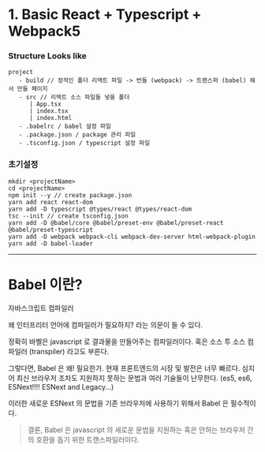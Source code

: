 # 1. Basic React + Typescript + Webpack5

### Structure Looks like

````
project
   - build // 정적인 폴더 리액트 파일 -> 번들 (webpack) -> 트랜스퍼 (babel) 해서 만들 페이지
   - src // 리액트 소스 파일들 넣을 폴더
      | App.tsx
      | index.tsx
      | index.html
   - .babelrc / babel 설정 파일
   - .package.json / package 관리 파일
   - .tsconfig.json / typescript 설정 파일
````
### 초기설정
````
mkdir <projectName>
cd <projectName>
npm init --y // create package.json
yarn add react react-dom
yarn add -D typescript @types/react @types/react-dom
tsc --init // create tsconfig.json
yarn add -D @babel/core @babel/preset-env @babel/preset-react @babel/preset-typescript
yarn add -D webpack webpack-cli webpack-dev-server html-webpack-plugin
yarn add -D babel-loader
````
---
# Babel 이란?

자바스크립트 컴파일러

왜 인터프리터 언어에 컴파일러가 필요하지? 라는 의문이 들 수 있다.

정확히 바벨은 javascript 로 결과물을 만들어주는 컴파일러이다. 혹은 소스 투 소스 컴파일러 (transpiler) 라고도 부른다.

그렇다면, Babel 은 왜! 필요한가. 현재 프론트엔드의 시장 및 발전은 너무 빠르다. 심지어 최신 브라우저 조차도 지원하지 못하는 문법과 여러 기술들이 난무한다. (es5, es6, ESNext!!!! ESNext and Legacy...)

이러한 새로운 ESNext 의 문법을 기존 브라우저에 사용하기 위해서 Babel 은 필수적이다.

> 결론, Babel 은 javascript 의 새로운 문법을 지원하는 혹은 안하는 브라우저 간의 호환을 돕기 위한 트랜스파일러이다.